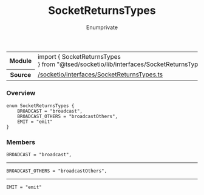 
<header class="symbol-info-header"><h1 id="socketreturnstypes">SocketReturnsTypes</h1><label class="symbol-info-type-label enum">Enum</label><label class="api-type-label private" title="private">private</label></header>
<!-- summary -->
<section class="symbol-info"><table class="is-full-width"><tbody><tr><th>Module</th><td><div class="lang-typescript"><span class="token keyword">import</span> { SocketReturnsTypes }&nbsp;<span class="token keyword">from</span>&nbsp;<span class="token string">"@tsed/socketio/lib/interfaces/SocketReturnsTypes"</span></div></td></tr><tr><th>Source</th><td><a href="https://github.com/Romakita/ts-express-decorators/blob/v4.30.0/src//socketio/interfaces/SocketReturnsTypes.ts#L0-L0">/socketio/interfaces/SocketReturnsTypes.ts</a></td></tr></tbody></table></section>
<!-- overview -->


### Overview


<pre><code class="typescript-lang ">enum SocketReturnsTypes <span class="token punctuation">{</span>
    BROADCAST = "broadcast"<span class="token punctuation">,</span>
    BROADCAST_OTHERS = "broadcastOthers"<span class="token punctuation">,</span>
    EMIT = "emit"
<span class="token punctuation">}</span></code></pre>


<!-- Parameters -->

<!-- Description -->

<!-- Members -->







### Members



<div class="method-overview">
<pre><code class="typescript-lang ">BROADCAST = "broadcast"<span class="token punctuation">,</span></code></pre>
</div>




<hr/>



<div class="method-overview">
<pre><code class="typescript-lang ">BROADCAST_OTHERS = "broadcastOthers"<span class="token punctuation">,</span></code></pre>
</div>




<hr/>



<div class="method-overview">
<pre><code class="typescript-lang ">EMIT = "emit"</code></pre>
</div>








